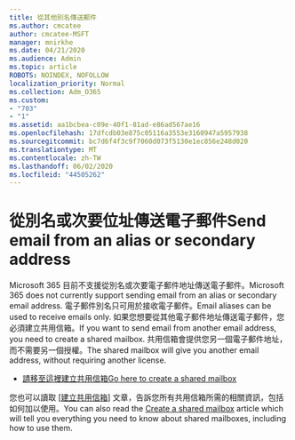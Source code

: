 ```yaml
---
title: 從其他別名傳送郵件
ms.author: cmcatee
author: cmcatee-MSFT
manager: mnirkhe
ms.date: 04/21/2020
ms.audience: Admin
ms.topic: article
ROBOTS: NOINDEX, NOFOLLOW
localization_priority: Normal
ms.collection: Adm_O365
ms.custom:
- "703"
- "1"
ms.assetid: aa1bcbea-c09e-40f1-81ad-e86ad567ae16
ms.openlocfilehash: 17dfcdb03e875c05116a3553e3160947a5957938
ms.sourcegitcommit: bc7d6f4f3c9f7060d073f5130e1ec856e248d020
ms.translationtype: MT
ms.contentlocale: zh-TW
ms.lasthandoff: 06/02/2020
ms.locfileid: "44505262"
---
```

# <a name="send-email-from-an-alias-or-secondary-address"></a><span data-ttu-id="87287-102">從別名或次要位址傳送電子郵件</span><span class="sxs-lookup"><span data-stu-id="87287-102">Send email from an alias or secondary address</span></span>

<span data-ttu-id="87287-103">Microsoft 365 目前不支援從別名或次要電子郵件地址傳送電子郵件。</span><span class="sxs-lookup"><span data-stu-id="87287-103">Microsoft 365 does not currently support sending email from an alias or secondary email address.</span></span> <span data-ttu-id="87287-104">電子郵件別名只可用於接收電子郵件。</span><span class="sxs-lookup"><span data-stu-id="87287-104">Email aliases can be used to receive emails only.</span></span> <span data-ttu-id="87287-105">如果您想要從其他電子郵件地址傳送電子郵件，您必須建立共用信箱。</span><span class="sxs-lookup"><span data-stu-id="87287-105">If you want to send email from another email address, you need to create a shared mailbox.</span></span> <span data-ttu-id="87287-106">共用信箱會提供您另一個電子郵件地址，而不需要另一個授權。</span><span class="sxs-lookup"><span data-stu-id="87287-106">The shared mailbox will give you another email address, without requiring another license.</span></span>
  
- [<span data-ttu-id="87287-107">請移至這裡建立共用信箱</span><span class="sxs-lookup"><span data-stu-id="87287-107">Go here to create a shared mailbox</span></span>](https://portal.office.com/AdminPortal/Home#/AssistedGuide/addemailoptions)

<span data-ttu-id="87287-108">您也可以讀取 [[建立共用信箱](https://docs.microsoft.com/microsoft-365/admin/email/create-a-shared-mailbox)] 文章，告訴您所有共用信箱所需的相關資訊，包括如何加以使用。</span><span class="sxs-lookup"><span data-stu-id="87287-108">You can also read the [Create a shared mailbox](https://docs.microsoft.com/microsoft-365/admin/email/create-a-shared-mailbox) article which will tell you everything you need to know about shared mailboxes, including how to use them.</span></span>